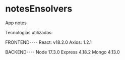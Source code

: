 # notesEnsolvers
App notes

Tecnologías utilizadas:

FRONTEND----
React: v18.2.0
Axios: 1.2.1

BACKEND----
Node 17.3.0
Express 4.18.2
Mongo 4.13.0

